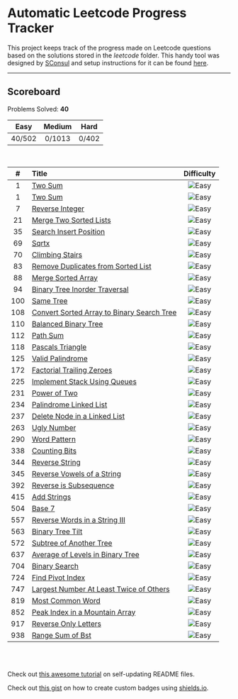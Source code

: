 # Automatic Leetcode Progress Tracker

This project keeps track of the progress made on Leetcode questions based on the solutions stored in the _leetcode_ folder. This handy tool was designed by [SConsul](https://github.com/SConsul) and setup instructions for it can be found [here](https://github.com/SConsul/auto_leetcode_stats).

---

## Scoreboard

Problems Solved: **40**

|Easy| Medium |Hard| 
|:---:|:---:|:---:|
| 40/502 | 0/1013 | 0/402 |

</br>


|#| Title |Difficulty| 
|:---:|:---|:---:|
1 |[Two Sum](https:&#x2F;&#x2F;leetcode.com&#x2F;problems&#x2F;two-sum&#x2F;) |![Easy](https:&#x2F;&#x2F;img.shields.io&#x2F;badge&#x2F;Easy-43A047.svg)|
1 |[Two Sum](https:&#x2F;&#x2F;leetcode.com&#x2F;problems&#x2F;two-sum&#x2F;) |![Easy](https:&#x2F;&#x2F;img.shields.io&#x2F;badge&#x2F;Easy-43A047.svg)|
7 |[Reverse Integer](https:&#x2F;&#x2F;leetcode.com&#x2F;problems&#x2F;reverse-integer&#x2F;) |![Easy](https:&#x2F;&#x2F;img.shields.io&#x2F;badge&#x2F;Easy-43A047.svg)|
21 |[Merge Two Sorted Lists](https:&#x2F;&#x2F;leetcode.com&#x2F;problems&#x2F;merge-two-sorted-lists&#x2F;) |![Easy](https:&#x2F;&#x2F;img.shields.io&#x2F;badge&#x2F;Easy-43A047.svg)|
35 |[Search Insert Position](https:&#x2F;&#x2F;leetcode.com&#x2F;problems&#x2F;search-insert-position&#x2F;) |![Easy](https:&#x2F;&#x2F;img.shields.io&#x2F;badge&#x2F;Easy-43A047.svg)|
69 |[Sqrtx](https:&#x2F;&#x2F;leetcode.com&#x2F;problems&#x2F;sqrtx&#x2F;) |![Easy](https:&#x2F;&#x2F;img.shields.io&#x2F;badge&#x2F;Easy-43A047.svg)|
70 |[Climbing Stairs](https:&#x2F;&#x2F;leetcode.com&#x2F;problems&#x2F;climbing-stairs&#x2F;) |![Easy](https:&#x2F;&#x2F;img.shields.io&#x2F;badge&#x2F;Easy-43A047.svg)|
83 |[Remove Duplicates from Sorted List](https:&#x2F;&#x2F;leetcode.com&#x2F;problems&#x2F;remove-duplicates-from-sorted-list&#x2F;) |![Easy](https:&#x2F;&#x2F;img.shields.io&#x2F;badge&#x2F;Easy-43A047.svg)|
88 |[Merge Sorted Array](https:&#x2F;&#x2F;leetcode.com&#x2F;problems&#x2F;merge-sorted-array&#x2F;) |![Easy](https:&#x2F;&#x2F;img.shields.io&#x2F;badge&#x2F;Easy-43A047.svg)|
94 |[Binary Tree Inorder Traversal](https:&#x2F;&#x2F;leetcode.com&#x2F;problems&#x2F;binary-tree-inorder-traversal&#x2F;) |![Easy](https:&#x2F;&#x2F;img.shields.io&#x2F;badge&#x2F;Easy-43A047.svg)|
100 |[Same Tree](https:&#x2F;&#x2F;leetcode.com&#x2F;problems&#x2F;same-tree&#x2F;) |![Easy](https:&#x2F;&#x2F;img.shields.io&#x2F;badge&#x2F;Easy-43A047.svg)|
108 |[Convert Sorted Array to Binary Search Tree](https:&#x2F;&#x2F;leetcode.com&#x2F;problems&#x2F;convert-sorted-array-to-binary-search-tree&#x2F;) |![Easy](https:&#x2F;&#x2F;img.shields.io&#x2F;badge&#x2F;Easy-43A047.svg)|
110 |[Balanced Binary Tree](https:&#x2F;&#x2F;leetcode.com&#x2F;problems&#x2F;balanced-binary-tree&#x2F;) |![Easy](https:&#x2F;&#x2F;img.shields.io&#x2F;badge&#x2F;Easy-43A047.svg)|
112 |[Path Sum](https:&#x2F;&#x2F;leetcode.com&#x2F;problems&#x2F;path-sum&#x2F;) |![Easy](https:&#x2F;&#x2F;img.shields.io&#x2F;badge&#x2F;Easy-43A047.svg)|
118 |[Pascals Triangle](https:&#x2F;&#x2F;leetcode.com&#x2F;problems&#x2F;pascals-triangle&#x2F;) |![Easy](https:&#x2F;&#x2F;img.shields.io&#x2F;badge&#x2F;Easy-43A047.svg)|
125 |[Valid Palindrome](https:&#x2F;&#x2F;leetcode.com&#x2F;problems&#x2F;valid-palindrome&#x2F;) |![Easy](https:&#x2F;&#x2F;img.shields.io&#x2F;badge&#x2F;Easy-43A047.svg)|
172 |[Factorial Trailing Zeroes](https:&#x2F;&#x2F;leetcode.com&#x2F;problems&#x2F;factorial-trailing-zeroes&#x2F;) |![Easy](https:&#x2F;&#x2F;img.shields.io&#x2F;badge&#x2F;Easy-43A047.svg)|
225 |[Implement Stack Using Queues](https:&#x2F;&#x2F;leetcode.com&#x2F;problems&#x2F;implement-stack-using-queues&#x2F;) |![Easy](https:&#x2F;&#x2F;img.shields.io&#x2F;badge&#x2F;Easy-43A047.svg)|
231 |[Power of Two](https:&#x2F;&#x2F;leetcode.com&#x2F;problems&#x2F;power-of-two&#x2F;) |![Easy](https:&#x2F;&#x2F;img.shields.io&#x2F;badge&#x2F;Easy-43A047.svg)|
234 |[Palindrome Linked List](https:&#x2F;&#x2F;leetcode.com&#x2F;problems&#x2F;palindrome-linked-list&#x2F;) |![Easy](https:&#x2F;&#x2F;img.shields.io&#x2F;badge&#x2F;Easy-43A047.svg)|
237 |[Delete Node in a Linked List](https:&#x2F;&#x2F;leetcode.com&#x2F;problems&#x2F;delete-node-in-a-linked-list&#x2F;) |![Easy](https:&#x2F;&#x2F;img.shields.io&#x2F;badge&#x2F;Easy-43A047.svg)|
263 |[Ugly Number](https:&#x2F;&#x2F;leetcode.com&#x2F;problems&#x2F;ugly-number&#x2F;) |![Easy](https:&#x2F;&#x2F;img.shields.io&#x2F;badge&#x2F;Easy-43A047.svg)|
290 |[Word Pattern](https:&#x2F;&#x2F;leetcode.com&#x2F;problems&#x2F;word-pattern&#x2F;) |![Easy](https:&#x2F;&#x2F;img.shields.io&#x2F;badge&#x2F;Easy-43A047.svg)|
338 |[Counting Bits](https:&#x2F;&#x2F;leetcode.com&#x2F;problems&#x2F;counting-bits&#x2F;) |![Easy](https:&#x2F;&#x2F;img.shields.io&#x2F;badge&#x2F;Easy-43A047.svg)|
344 |[Reverse String](https:&#x2F;&#x2F;leetcode.com&#x2F;problems&#x2F;reverse-string&#x2F;) |![Easy](https:&#x2F;&#x2F;img.shields.io&#x2F;badge&#x2F;Easy-43A047.svg)|
345 |[Reverse Vowels of a String](https:&#x2F;&#x2F;leetcode.com&#x2F;problems&#x2F;reverse-vowels-of-a-string&#x2F;) |![Easy](https:&#x2F;&#x2F;img.shields.io&#x2F;badge&#x2F;Easy-43A047.svg)|
392 |[Reverse is Subsequence](https:&#x2F;&#x2F;leetcode.com&#x2F;problems&#x2F;reverse-is-subsequence&#x2F;) |![Easy](https:&#x2F;&#x2F;img.shields.io&#x2F;badge&#x2F;Easy-43A047.svg)|
415 |[Add Strings](https:&#x2F;&#x2F;leetcode.com&#x2F;problems&#x2F;add-strings&#x2F;) |![Easy](https:&#x2F;&#x2F;img.shields.io&#x2F;badge&#x2F;Easy-43A047.svg)|
504 |[Base 7](https:&#x2F;&#x2F;leetcode.com&#x2F;problems&#x2F;base-7&#x2F;) |![Easy](https:&#x2F;&#x2F;img.shields.io&#x2F;badge&#x2F;Easy-43A047.svg)|
557 |[Reverse Words in a String III](https:&#x2F;&#x2F;leetcode.com&#x2F;problems&#x2F;reverse-words-in-a-string-iii&#x2F;) |![Easy](https:&#x2F;&#x2F;img.shields.io&#x2F;badge&#x2F;Easy-43A047.svg)|
563 |[Binary Tree Tilt](https:&#x2F;&#x2F;leetcode.com&#x2F;problems&#x2F;binary-tree-tilt&#x2F;) |![Easy](https:&#x2F;&#x2F;img.shields.io&#x2F;badge&#x2F;Easy-43A047.svg)|
572 |[Subtree of Another Tree](https:&#x2F;&#x2F;leetcode.com&#x2F;problems&#x2F;subtree-of-another-tree&#x2F;) |![Easy](https:&#x2F;&#x2F;img.shields.io&#x2F;badge&#x2F;Easy-43A047.svg)|
637 |[Average of Levels in Binary Tree](https:&#x2F;&#x2F;leetcode.com&#x2F;problems&#x2F;average-of-levels-in-binary-tree&#x2F;) |![Easy](https:&#x2F;&#x2F;img.shields.io&#x2F;badge&#x2F;Easy-43A047.svg)|
704 |[Binary Search](https:&#x2F;&#x2F;leetcode.com&#x2F;problems&#x2F;binary-search&#x2F;) |![Easy](https:&#x2F;&#x2F;img.shields.io&#x2F;badge&#x2F;Easy-43A047.svg)|
724 |[Find Pivot Index](https:&#x2F;&#x2F;leetcode.com&#x2F;problems&#x2F;find-pivot-index&#x2F;) |![Easy](https:&#x2F;&#x2F;img.shields.io&#x2F;badge&#x2F;Easy-43A047.svg)|
747 |[Largest Number At Least Twice of Others](https:&#x2F;&#x2F;leetcode.com&#x2F;problems&#x2F;largest-number-at-least-twice-of-others&#x2F;) |![Easy](https:&#x2F;&#x2F;img.shields.io&#x2F;badge&#x2F;Easy-43A047.svg)|
819 |[Most Common Word](https:&#x2F;&#x2F;leetcode.com&#x2F;problems&#x2F;most-common-word&#x2F;) |![Easy](https:&#x2F;&#x2F;img.shields.io&#x2F;badge&#x2F;Easy-43A047.svg)|
852 |[Peak Index in a Mountain Array](https:&#x2F;&#x2F;leetcode.com&#x2F;problems&#x2F;peak-index-in-a-mountain-array&#x2F;) |![Easy](https:&#x2F;&#x2F;img.shields.io&#x2F;badge&#x2F;Easy-43A047.svg)|
917 |[Reverse Only Letters](https:&#x2F;&#x2F;leetcode.com&#x2F;problems&#x2F;reverse-only-letters&#x2F;) |![Easy](https:&#x2F;&#x2F;img.shields.io&#x2F;badge&#x2F;Easy-43A047.svg)|
938 |[Range Sum of Bst](https:&#x2F;&#x2F;leetcode.com&#x2F;problems&#x2F;range-sum-of-bst&#x2F;) |![Easy](https:&#x2F;&#x2F;img.shields.io&#x2F;badge&#x2F;Easy-43A047.svg)|

</br></br>

Check out [this awesome tutorial](https://medium.com/swlh/how-to-create-a-self-updating-readme-md-for-your-github-profile-f8b05744ca91) on self-updating README files.

Check out [this gist](https://gist.github.com/afig/be5ab20c50062dba7cb835e30206659a) on how to create custom badges using [shields.io](http://shields.io).
